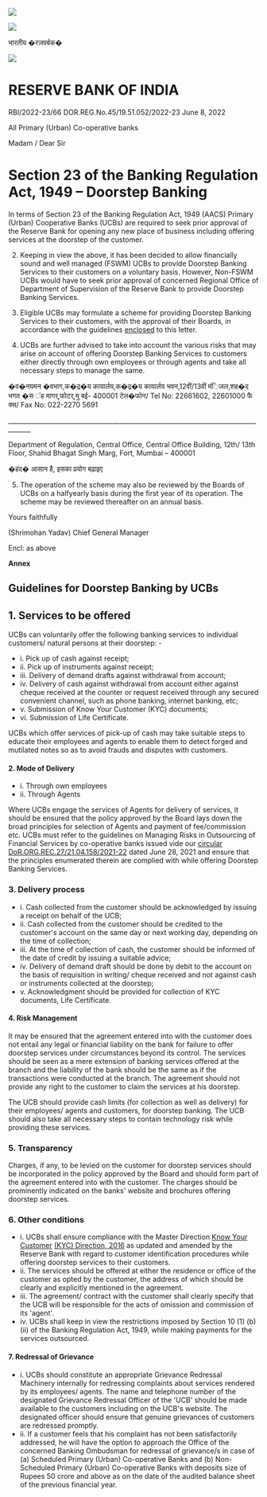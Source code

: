 ![](_page_0_Picture_0.jpeg)

![](_page_0_Picture_1.jpeg)

भारतीय �रज़वर्बक�

![](_page_0_Picture_3.jpeg)

# RESERVE BANK OF INDIA

RBI/2022-23/66 DOR.REG.No.45/19.51.052/2022-23 June 8, 2022

All Primary (Urban) Co-operative banks

Madam / Dear Sir

# **Section 23 of the Banking Regulation Act, 1949 – Doorstep Banking**

In terms of Section 23 of the Banking Regulation Act, 1949 (AACS) Primary (Urban) Cooperative Banks (UCBs) are required to seek prior approval of the Reserve Bank for opening any new place of business including offering services at the doorstep of the customer.

2. Keeping in view the above, it has been decided to allow financially sound and well managed (FSWM) UCBs to provide Doorstep Banking Services to their customers on a voluntary basis. However, Non-FSWM UCBs would have to seek prior approval of concerned Regional Office of Department of Supervision of the Reserve Bank to provide Doorstep Banking Services.

3. Eligible UCBs may formulate a scheme for providing Doorstep Banking Services to their customers, with the approval of their Boards, in accordance with the guidelines [enclosed](#page-2-0) to this letter.

4. UCBs are further advised to take into account the various risks that may arise on account of offering Doorstep Banking Services to customers either directly through own employees or through agents and take all necessary steps to manage the same.

�व�नयमन �वभाग,क�द्र�य कायार्लय,क�द्र�य कायार्लय भवन,12वीं/13वीं मंिज़ल,शह�द भगत �स ंह मागर्,फोटर्,मु बई- 400001 टेल�फोन/ Tel No: 22661602, 22601000 फै क्स/ Fax No: 022-2270 5691

\_\_\_\_\_\_\_\_\_\_\_\_\_\_\_\_\_\_\_\_\_\_\_\_\_\_\_\_\_\_\_\_\_\_\_\_\_\_\_\_\_\_\_\_\_\_\_\_\_\_\_\_\_\_\_\_\_\_\_\_\_\_\_\_\_\_\_\_\_\_\_\_\_\_\_\_\_\_\_\_\_\_\_\_\_

Department of Regulation, Central Office, Central Office Building, 12th/ 13th Floor, Shahid Bhagat Singh Marg, Fort, Mumbai – 400001

�हंद� आसान है, इसका प्रयोग बढ़ाइए

5. The operation of the scheme may also be reviewed by the Boards of UCBs on a halfyearly basis during the first year of its operation. The scheme may be reviewed thereafter on an annual basis.

Yours faithfully

(Shrimohan Yadav) Chief General Manager

Encl: as above

**Annex**

## **Guidelines for Doorstep Banking by UCBs**

## <span id="page-2-0"></span>**1. Services to be offered**

UCBs can voluntarily offer the following banking services to individual customers/ natural persons at their doorstep: -

- i. Pick up of cash against receipt;
- ii. Pick up of instruments against receipt;
- iii. Delivery of demand drafts against withdrawal from account;
- iv. Delivery of cash against withdrawal from account either against cheque received at the counter or request received through any secured convenient channel, such as phone banking, internet banking, etc;
- v. Submission of Know Your Customer (KYC) documents;
- vi. Submission of Life Certificate.

UCBs which offer services of pick-up of cash may take suitable steps to educate their employees and agents to enable them to detect forged and mutilated notes so as to avoid frauds and disputes with customers.

#### **2. Mode of Delivery**

- i. Through own employees
- ii. Through Agents

Where UCBs engage the services of Agents for delivery of services, it should be ensured that the policy approved by the Board lays down the broad principles for selection of Agents and payment of fee/commission etc. UCBs must refer to the guidelines on Managing Risks in Outsourcing of Financial Services by co-operative banks issued vide our [circular DoR.ORG.REC.27/21.04.158/2021-22](https://www.rbi.org.in/Scripts/NotificationUser.aspx?Id=12123&Mode=0) dated June 28, 2021 and ensure that the principles enumerated therein are complied with while offering Doorstep Banking Services.

### **3. Delivery process**

- i. Cash collected from the customer should be acknowledged by issuing a receipt on behalf of the UCB;
- ii. Cash collected from the customer should be credited to the customer's account on the same day or next working day, depending on the time of collection;
- iii. At the time of collection of cash, the customer should be informed of the date of credit by issuing a suitable advice;
- iv. Delivery of demand draft should be done by debit to the account on the basis of requisition in writing/ cheque received and not against cash or instruments collected at the doorstep;
- v. Acknowledgment should be provided for collection of KYC documents, Life Certificate.

#### **4. Risk Management**

It may be ensured that the agreement entered into with the customer does not entail any legal or financial liability on the bank for failure to offer doorstep services under circumstances beyond its control. The services should be seen as a mere extension of banking services offered at the branch and the liability of the bank should be the same as if the transactions were conducted at the branch. The agreement should not provide any right to the customer to claim the services at his doorstep.

The UCB should provide cash limits (for collection as well as delivery) for their employees/ agents and customers, for doorstep banking. The UCB should also take all necessary steps to contain technology risk while providing these services.

### **5. Transparency**

Charges, if any, to be levied on the customer for doorstep services should be incorporated in the policy approved by the Board and should form part of the agreement entered into with the customer. The charges should be prominently indicated on the banks' website and brochures offering doorstep services.

### **6. Other conditions**

- i. UCBs shall ensure compliance with the Master Direction [Know Your Customer](https://rbi.org.in/Scripts/BS_ViewMasDirections.aspx?id=11566)  [\(KYC\) Direction, 2016](https://rbi.org.in/Scripts/BS_ViewMasDirections.aspx?id=11566) as updated and amended by the Reserve Bank with regard to customer identification procedures while offering doorstep services to their customers.
- ii. The services should be offered at either the residence or office of the customer as opted by the customer, the address of which should be clearly and explicitly mentioned in the agreement.
- iii. The agreement/ contract with the customer shall clearly specify that the UCB will be responsible for the acts of omission and commission of its 'agent'.
- iv. UCBs shall keep in view the restrictions imposed by Section 10 (1) (b) (ii) of the Banking Regulation Act, 1949, while making payments for the services outsourced.

#### **7**. **Redressal of Grievance**

- i. UCBs should constitute an appropriate Grievance Redressal Machinery internally for redressing complaints about services rendered by its employees/ agents. The name and telephone number of the designated Grievance Redressal Officer of the 'UCB' should be made available to the customers including on the UCB's website. The designated officer should ensure that genuine grievances of customers are redressed promptly.
- ii. If a customer feels that his complaint has not been satisfactorily addressed, he will have the option to approach the Office of the concerned Banking Ombudsman for redressal of grievance/s in case of (a) Scheduled Primary (Urban) Co-operative Banks and (b) Non-Scheduled Primary (Urban) Co-operative Banks with deposits size of Rupees 50 crore and above as on the date of the audited balance sheet of the previous financial year.